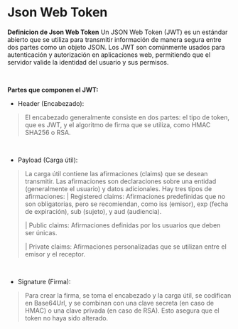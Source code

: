 # Json Web Token

**Definicion de Json Web Token**
Un JSON Web Token (JWT) es un estándar abierto  que se utiliza para transmitir información de manera segura entre dos partes como un objeto JSON. 
Los JWT son comúnmente usados para autenticación y autorización en aplicaciones web, permitiendo que el servidor valide la identidad del usuario y sus permisos.

<br>

**Partes que componen el JWT:**

+ Header (Encabezado):
> El encabezado generalmente consiste en dos partes: el tipo de token, que es JWT, y el algoritmo de firma que se utiliza, como HMAC SHA256 o RSA.
>

<br>

+ Payload (Carga útil):
> La carga útil contiene las afirmaciones (claims) que se desean transmitir. Las afirmaciones son declaraciones sobre una entidad (generalmente el usuario) y datos adicionales. Hay tres tipos de afirmaciones: 
> | Registered claims: Afirmaciones predefinidas que no son obligatorias, pero se recomiendan, como iss (emisor), exp (fecha de expiración), sub (sujeto), y aud (audiencia).
> 
> | Public claims: Afirmaciones definidas por los usuarios que deben ser únicas.
> 
> | Private claims: Afirmaciones personalizadas que se utilizan entre el emisor y el receptor.
>

<br>

+ Signature (Firma):
> Para crear la firma, se toma el encabezado y la carga útil, se codifican en Base64Url, y se combinan con una clave secreta (en caso de HMAC) o una clave privada (en caso de RSA). Esto asegura que el token no haya sido alterado.
>